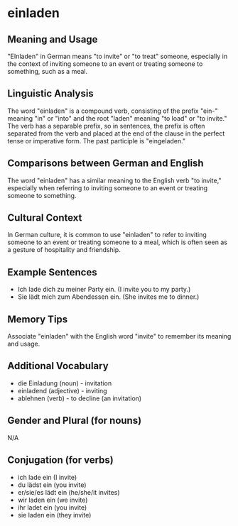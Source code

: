 # einladen
## Meaning and Usage
"EInladen" in German means "to invite" or "to treat" someone, especially in the context of inviting someone to an event or treating someone to something, such as a meal.

## Linguistic Analysis
The word "einladen" is a compound verb, consisting of the prefix "ein-" meaning "in" or "into" and the root "laden" meaning "to load" or "to invite." The verb has a separable prefix, so in sentences, the prefix is often separated from the verb and placed at the end of the clause in the perfect tense or imperative form. The past participle is "eingeladen."

## Comparisons between German and English
The word "einladen" has a similar meaning to the English verb "to invite," especially when referring to inviting someone to an event or treating someone to something.

## Cultural Context
In German culture, it is common to use "einladen" to refer to inviting someone to an event or treating someone to a meal, which is often seen as a gesture of hospitality and friendship.

## Example Sentences
- Ich lade dich zu meiner Party ein. (I invite you to my party.)
- Sie lädt mich zum Abendessen ein. (She invites me to dinner.)

## Memory Tips
Associate "einladen" with the English word "invite" to remember its meaning and usage.

## Additional Vocabulary
- die Einladung (noun) - invitation
- einladend (adjective) - inviting
- ablehnen (verb) - to decline (an invitation)

## Gender and Plural (for nouns)
N/A

## Conjugation (for verbs)
- ich lade ein (I invite)
- du lädst ein (you invite)
- er/sie/es lädt ein (he/she/it invites)
- wir laden ein (we invite)
- ihr ladet ein (you invite)
- sie laden ein (they invite)